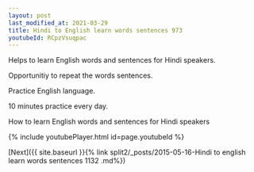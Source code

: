 ```yaml
---
layout: post
last_modified_at: 2021-03-29
title: Hindi to English learn words sentences 973 
youtubeId: RCpzVsuqpac
---
```

 
 
Helps to learn English words and sentences for Hindi speakers.

Opportunitiy to repeat the words sentences. 

Practice English language. 
 
10 minutes practice every day. 
 
How to learn English words and sentences for Hindi speakers 
 
{% include youtubePlayer.html id=page.youtubeId %}
 
 
[Next]({{ site.baseurl }}{% link  split2/_posts/2015-05-16-Hindi to english learn words sentences 1132 .md%})
 
